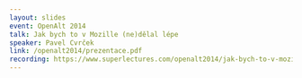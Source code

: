 ```yaml
---
layout: slides
event: OpenAlt 2014
talk: Jak bych to v Mozille (ne)dělal lépe
speaker: Pavel Cvrček
link: /openalt2014/prezentace.pdf
recording: https://www.superlectures.com/openalt2014/jak-bych-to-v-mozille-ne-delal-lepe
---
```



